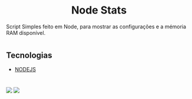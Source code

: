 <h1 align="center">Node Stats</h1>
<p>
Script Simples feito em Node, para mostrar as configurações e a mémoria RAM disponível.
</p>
<div style="margin-top: 40px; margin-bottom: 40px;">
<h2>Tecnologias</h2>
<ul>
    <li>
        <a href="https://nodejs.org/pt-br/">NODEJS</a>
    </li>
</ul>
</div >

<span>
<img src="https://img.shields.io/badge/Node.js-43853D?style=for-the-badge&logo=node.js&logoColor=white">
</span>

<span>
<a href="https://www.linkedin.com/in/joão-porfirio/"><img src="https://img.shields.io/badge/LinkedIn-0077B5?style=for-the-badge&logo=linkedin&logoColor=white"></a>
</span>